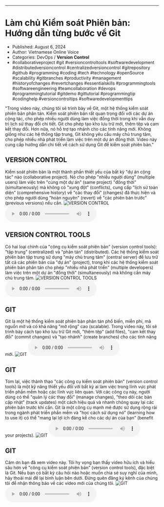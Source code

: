 
---

# Làm chủ Kiểm soát Phiên bản: Hướng dẫn từng bước về Git

- Published: August 6, 2024
- Author: Vietnamese Online Voice
- Categories: DevOps / **Version Control**
- #collaborativeproject #git #versioncontroltools #softwaredevelopment #distributedversioncontrol #centralizedversioncontrol #gitrepository #github #programming #coding #tech #technology #openSource #scalability #gitbranches #productivity #management #historyofchanges #revertchanges #essentialskills #programmingtools #softwareengineering #teamcollaboration #devops #programmingtutorial #gitdemo #gittutorial #programmingtip #codinghelp #versioncontroltips #softwaredevelopmenttips

"Trong video này, chúng tôi sẽ trình bày về Git, một hệ thống kiểm soát phiên bản phân tán. Kiểm soát phiên bản rất quan trọng đối với các dự án cộng tác, cho phép nhiều người dùng làm việc đồng thời trong khi vẫn duy trì lịch sử thay đổi chi tiết. Git cho phép tạo kho lưu trữ mới, thêm tệp và cam kết thay đổi. Hơn nữa, nó hỗ trợ tạo nhánh cho các tính năng mới. Không giống như các hệ thống tập trung, Git không yêu cầu máy chủ trung tâm, cho phép nhiều nhà phát triển làm việc trên một dự án đồng thời. Video này cung cấp hướng dẫn chi tiết về cách sử dụng Git để kiểm soát phiên bản."


## VERSION CONTROL

Kiểm soát phiên bản là một thành phần thiết yếu của bất kỳ "dự án cộng tác" nào (collaborative project). Nó cho phép "nhiều người dùng" (multiple users) làm việc trên "cùng một dự án" (same project) "đồng thời" (simultaneously) mà không có "xung đột" (conflicts), cung cấp "lịch sử toàn diện" (comprehensive history) về "các thay đổi" (changes) đã thực hiện và cho phép người dùng "hoàn nguyên" (revert) về "các phiên bản trước" (previous versions) nếu cần.
![VERSION CONTROL](https://http-archiver-apis-production-80.schnworks.com/storage/images/transitions/2024-08-06/transition--2651389255-Montserrat-Black-512DA8.jpg)
<audio controls>
    <source src="https://http-archiver-apis-production-80.schnworks.com/storage/storage/audio/file-8987481126.mp3" type="audio/mpeg">
</audio>



## VERSION CONTROL TOOLS

Có hai loại chính của "công cụ kiểm soát phiên bản" (version control tools): "tập trung" (centralized) và "phân tán" (distributed). Các hệ thống kiểm soát phiên bản tập trung sử dụng "máy chủ trung tâm" (central server) để lưu trữ tất cả các phiên bản của "dự án" (project), trong khi các hệ thống kiểm soát phiên bản phân tán cho phép "nhiều nhà phát triển" (multiple developers) làm việc trên một dự án "đồng thời" (simultaneously) mà không cần máy chủ trung tâm.
![VERSION CONTROL TOOLS](https://http-archiver-apis-production-80.schnworks.com/storage/images/transitions/2024-08-06/transition--20631517874-Montserrat-Black-283593.jpg)
<audio controls>
    <source src="https://http-archiver-apis-production-80.schnworks.com/storage/storage/audio/file-3258862378.mp3" type="audio/mpeg">
</audio>



## GIT

Git là một hệ thống kiểm soát phiên bản phân tán phổ biến, miễn phí, mã nguồn mở và có khả năng "mở rộng" cao (scalable). Trong video này, tôi sẽ trình bày cách tạo kho lưu trữ Git mới, "thêm tệp" (add files), "cam kết thay đổi" (commit changes) và "tạo nhánh" (create branches) cho các tính năng mới.
![GIT](https://http-archiver-apis-production-80.schnworks.com/storage/images/transitions/2024-08-06/transition-10186434886-Montserrat-Thin-673AB7.jpg)
<audio controls>
    <source src="https://http-archiver-apis-production-80.schnworks.com/storage/storage/audio/file-16226875985.mp3" type="audio/mpeg">
</audio>



## GIT

Tóm lại, việc thành thạo "các công cụ kiểm soát phiên bản" (version control tools) là một kỹ năng thiết yếu đối với bất kỳ ai làm việc trong lĩnh vực phát triển phần mềm hoặc các lĩnh vực liên quan. Với các công cụ này, người dùng có thể "quản lý các thay đổi" (manage changes), "theo dõi các bản cập nhật" (track updates) một cách hiệu quả và nhanh chóng quay lại các phiên bản trước khi cần. Git là một công cụ mạnh mẽ được sử dụng rộng rãi trong ngành phát triển phần mềm và "học cách sử dụng nó" (learning how to use it) có thể "mang lại lợi ích đáng kể cho các dự án của bạn" (benefit your projects).
![GIT](https://http-archiver-apis-production-80.schnworks.com/storage/images/transitions/2024-08-06/transition--3158710977-Montserrat-Black-7B1FA2.jpg)
<audio controls>
    <source src="https://http-archiver-apis-production-80.schnworks.com/storage/storage/audio/file-1787268902.mp3" type="audio/mpeg">
</audio>



## GIT

Cảm ơn bạn đã xem video này. Tôi hy vọng bạn thấy video hữu ích và hiểu sâu hơn về "công cụ kiểm soát phiên bản" (version control tools), đặc biệt là Git. Nếu bạn có bất kỳ câu hỏi nào hoặc muốn chia sẻ suy nghĩ của mình, hãy thoải mái để lại bình luận bên dưới. Đừng quên đăng ký kênh của chúng tôi để nhận thông báo về các video mới của chúng tôi.
![GIT](https://http-archiver-apis-production-80.schnworks.com/storage/images/transitions/2024-08-06/transition-2453530281-Montserrat-Bold-283593.jpg)
<audio controls>
    <source src="https://http-archiver-apis-production-80.schnworks.com/storage/storage/audio/file-11698854706.mp3" type="audio/mpeg">
</audio>

